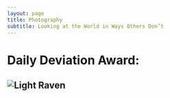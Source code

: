 ```yaml
---
layout: page
title: Photography
subtitle: Looking at the World in Ways Others Don’t
---
```

# Daily Deviation Award:

![Light Raven](assets/img/lightravensqr.jpg)
---

